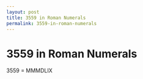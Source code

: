 ```yaml
---
layout: post
title: 3559 in Roman Numerals
permalink: 3559-in-roman-numerals
---
```


# 3559 in Roman Numerals

3559 = MMMDLIX
